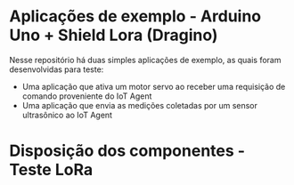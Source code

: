 # Aplicações de exemplo - Arduino Uno + Shield Lora (Dragino) 
Nesse repositório há duas simples aplicações de exemplo, as quais foram desenvolvidas para teste: 
 * Uma aplicação que ativa um motor servo ao receber uma requisição de comando proveniente do IoT Agent
 * Uma aplicação que envia as medições coletadas por um sensor ultrasônico ao IoT Agent

# Disposição dos componentes - Teste LoRa
